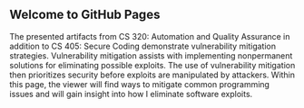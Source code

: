 ## Welcome to GitHub Pages

The presented artifacts from CS 320: Automation and Quality Assurance in addition to CS 405: Secure Coding demonstrate vulnerability mitigation strategies. 
Vulnerability mitigation assists with implementing nonpermanent solutions for eliminating possible exploits. 
The use of vulnerability mitigation then prioritizes security before exploits are manipulated by attackers. 
Within this page, the viewer will find ways to mitigate common programming issues and will gain insight into how I eliminate software exploits.
